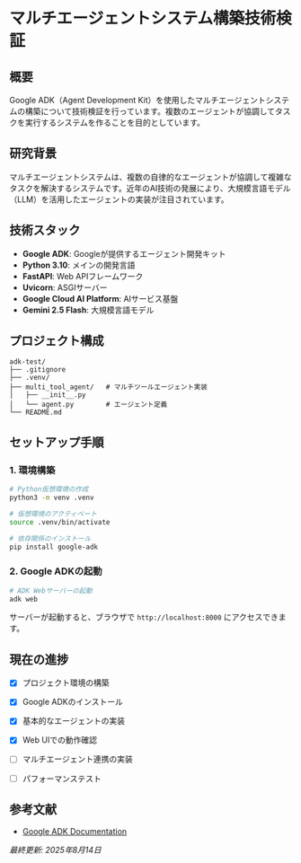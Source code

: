 # マルチエージェントシステム構築技術検証

## 概要

Google ADK（Agent Development Kit）を使用したマルチエージェントシステムの構築について技術検証を行っています。複数のエージェントが協調してタスクを実行するシステムを作ることを目的としています。

## 研究背景

マルチエージェントシステムは、複数の自律的なエージェントが協調して複雑なタスクを解決するシステムです。近年のAI技術の発展により、大規模言語モデル（LLM）を活用したエージェントの実装が注目されています。

## 技術スタック

- **Google ADK**: Googleが提供するエージェント開発キット
- **Python 3.10**: メインの開発言語
- **FastAPI**: Web APIフレームワーク
- **Uvicorn**: ASGIサーバー
- **Google Cloud AI Platform**: AIサービス基盤
- **Gemini 2.5 Flash**: 大規模言語モデル

## プロジェクト構成

```
adk-test/
├── .gitignore         
├── .venv/             
├── multi_tool_agent/   # マルチツールエージェント実装
│   ├── __init__.py
│   └── agent.py        # エージェント定義
└── README.md           
```

## セットアップ手順

### 1. 環境構築

```bash
# Python仮想環境の作成
python3 -m venv .venv

# 仮想環境のアクティベート
source .venv/bin/activate

# 依存関係のインストール
pip install google-adk
```

### 2. Google ADKの起動

```bash
# ADK Webサーバーの起動
adk web
```

サーバーが起動すると、ブラウザで `http://localhost:8000` にアクセスできます。


## 現在の進捗

- [x] プロジェクト環境の構築
- [x] Google ADKのインストール
- [x] 基本的なエージェントの実装
- [x] Web UIでの動作確認
- [ ] マルチエージェント連携の実装
- [ ] パフォーマンステスト



## 参考文献

- [Google ADK Documentation](https://developers.google.com/adk)

*最終更新: 2025年8月14日*
